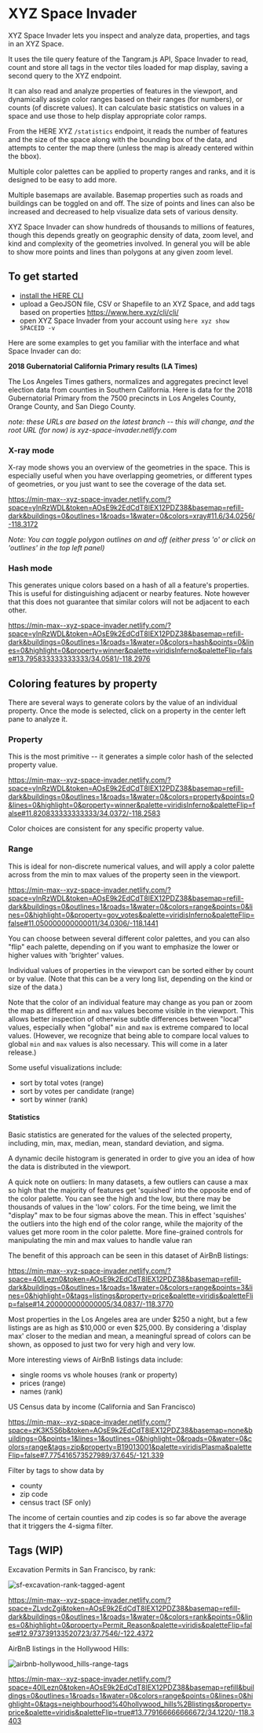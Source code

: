 # XYZ Space Invader

XYZ Space Invader lets you inspect and analyze data, properties, and tags in an XYZ Space.

It uses the tile query feature of the Tangram.js API, Space Invader to read, count and store all tags in the vector tiles loaded for map display, saving a second query to the XYZ endpoint.

It can also read and analyze properties of features in the viewport, and dynamically assign color ranges based on their ranges (for numbers), or counts (of discrete values). It can calculate basic statistics on values in a space and use those to help display appropriate color ramps.

From the HERE XYZ `/statistics` endpoint, it reads the number of features and the size of the space along with the bounding box of the data, and attempts to center the map there (unless the map is already centered within the bbox).

Multiple color palettes can be applied to property ranges and ranks, and it is designed to be easy to add more.

Multiple basemaps are available. Basemap properties such as roads and buildings can be toggled on and off. The size of points and lines can also be increased and decreased to help visualize data sets of various density. 

XYZ Space Invader can show hundreds of thousands to millions of features, though this depends greatly on geographic density of data, zoom level, and kind and complexity of the geometries involved. In general you will be able to show more points and lines than polygons at any given zoom level.

## To get started

- [install the HERE CLI](https://www.here.xyz/cli/)
- upload a GeoJSON file, CSV or Shapefile to an XYZ Space, and add tags based on properties https://www.here.xyz/cli/cli/
- open XYZ Space Invader from your account using `here xyz show SPACEID -v`

Here are some examples to get you familiar with the interface and what Space Invader can do:

**2018 Gubernatorial California Primary results (LA Times)**

The Los Angeles Times gathers, normalizes and aggregates precinct level election data from counties in Southern California. Here is data for the 2018 Gubernatorial Primary from the 7500 precincts in Los Angeles County, Orange County, and San Diego County. 

_note: these URLs are based on the latest branch -- this will change, and the root URL (for now) is xyz-space-invader.netlify.com_

### X-ray mode

X-ray mode shows you an overview of the geometries in the space. This is especially useful when you have overlapping geometries, or different types of geometries, or you just want to see the coverage of the data set.

https://min-max--xyz-space-invader.netlify.com/?space=ylnRzWDL&token=AOsE9k2EdCdT8lEX12PDZ38&basemap=refill-dark&buildings=0&outlines=1&roads=1&water=0&colors=xray#11.6/34.0256/-118.3172

_Note: You can toggle polygon outlines on and off (either press 'o' or click on 'outlines' in the top left panel)_

### Hash mode

This generates unique colors based on a hash of all a feature's properties. This is useful for distinguishing adjacent or nearby features. Note however that this does not guarantee that similar colors will not be adjacent to each other. 

https://min-max--xyz-space-invader.netlify.com/?space=ylnRzWDL&token=AOsE9k2EdCdT8lEX12PDZ38&basemap=refill-dark&buildings=0&outlines=1&roads=1&water=0&colors=hash&points=0&lines=0&highlight=0&property=winner&palette=viridisInferno&paletteFlip=false#13.795833333333333/34.0581/-118.2976

## Coloring features by property

There are several ways to generate colors by the value of an individual property. Once the mode is selected, click on a property in the center left pane to analyze it.

### Property

This is the most primitive -- it generates a simple color hash of the selected property value.

https://min-max--xyz-space-invader.netlify.com/?space=ylnRzWDL&token=AOsE9k2EdCdT8lEX12PDZ38&basemap=refill-dark&buildings=0&outlines=1&roads=1&water=0&colors=property&points=0&lines=0&highlight=0&property=winner&palette=viridisInferno&paletteFlip=false#11.820833333333333/34.0372/-118.2583

Color choices are consistent for any specific property value.

### Range

This is ideal for non-discrete numerical values, and will apply a color palette across from the min to max values of the property seen in the viewport.

https://min-max--xyz-space-invader.netlify.com/?space=ylnRzWDL&token=AOsE9k2EdCdT8lEX12PDZ38&basemap=refill-dark&buildings=0&outlines=1&roads=1&water=0&colors=range&points=0&lines=0&highlight=0&property=gov_votes&palette=viridisInferno&paletteFlip=false#11.050000000000011/34.0306/-118.1441

You can choose between several different color palettes, and you can also "flip" each palette, depending on if you want to emphasize the lower or higher values with 'brighter' values.

Individual values of properties in the viewport can be sorted either by count or by value. (Note that this can be a very long list, depending on the kind or size of the data.)

Note that the color of an individual feature may change as you pan or zoom the map as different `min` and `max` values become visible in the viewport. This allows better inspection of otherwise subtle differences between "local" values, especially when "global" `min` and `max` is extreme compared to local values. (However, we recognize that being able to compare local values to global `min` and `max` values is also necessary. This will come in a later release.)

Some useful visualizations include:

- sort by total votes (range)
- sort by votes per candidate (range)
- sort by winner (rank)

#### Statistics

Basic statistics are generated for the values of the selected property, including, min, max, median, mean, standard deviation, and sigma.

A dynamic decile histogram is generated in order to give you an idea of how the data is distributed in the viewport.

A quick note on outliers: In many datasets, a few outliers can cause a max so high that the majority of features get 'squished' into the opposite end of the color palette. You can see the high and the low, but there may be thousands of values in the 'low' colors. For the time being, we limit the "display" max to be four sigmas above the mean. This in effect 'squishes' the outliers into the high end of the color range, while the majority of the values get more room in the color palette. More fine-grained controls for manipulating the min and max values to handle value ran

The benefit of this approach can be seen in this dataset of AirBnB listings:

https://min-max--xyz-space-invader.netlify.com/?space=40ILezn0&token=AOsE9k2EdCdT8lEX12PDZ38&basemap=refill-dark&buildings=0&outlines=1&roads=1&water=0&colors=range&points=3&lines=0&highlight=0&tags=listings&property=price&palette=viridis&paletteFlip=false#14.200000000000005/34.0837/-118.3770

Most properties in the Los Angeles area are under $250 a night, but a few listings are as high as $10,000 or even $25,000. By considering a 'display max' closer to the median and mean, a meaningful spread of colors can be shown, as opposed to just two for very high and very low.

More interesting views of AirBnB listings data include:

- single rooms vs whole houses (rank or property)
- prices (range)
- names (rank)


US Census data by income (California and San Francisco)

https://min-max--xyz-space-invader.netlify.com/?space=zK3K5S6b&token=AOsE9k2EdCdT8lEX12PDZ38&basemap=none&buildings=0&points=1&lines=1&outlines=0&highlight=0&roads=0&water=0&colors=range&tags=zip&property=B19013001&palette=viridisPlasma&paletteFlip=false#7.775416573527989/37.645/-121.339

Filter by tags to show data by

- county
- zip code
- census tract (SF only)

The income of certain counties and zip codes is so far above the average that it triggers the 4-sigma filter.


## Tags (WIP)

Excavation Permits in San Francisco, by rank:

![sf-excavation-rank-tagged-agent](screenshots/sf-excavation-rank-tagged-agent.png)

https://min-max--xyz-space-invader.netlify.com/?space=ZLvdcZgi&token=AOsE9k2EdCdT8lEX12PDZ38&basemap=refill-dark&buildings=0&outlines=1&roads=1&water=0&colors=rank&points=0&lines=0&highlight=0&property=Permit_Reason&palette=viridis&paletteFlip=false#12.973739133520723/37.7546/-122.4372

AirBnB listings in the Hollywood Hills:

![airbnb-hollywood_hills-range-tags](screenshots/airbnb-hollywood_hills-range-tags.png)

https://min-max--xyz-space-invader.netlify.com/?space=40ILezn0&token=AOsE9k2EdCdT8lEX12PDZ38&basemap=refill&buildings=0&outlines=1&roads=1&water=0&colors=range&points=0&lines=0&highlight=0&tags=neighbourhood%40hollywood_hills%2Blistings&property=price&palette=viridis&paletteFlip=true#13.779166666666672/34.1220/-118.3403

